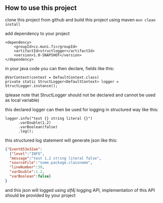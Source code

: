 ## How to use this project
clone this project from github and build this project using maven `mvn clean install`

add dependency to your project 
```
<dependency>
    <groupId>cz.muni.fi</groupId>
    <artifactId>structlogger</artifactId>
    <version>1.0-SNAPSHOT</version>
</dependency>
```

in your java code you can then declare, fields like this:
```
@VarContext(context = DefaultContext.class)
private static StructLogger<DefaultContext> logger = StructLogger.instance();
```

(please note that StructLogger should not be declared and cannot be used as local variable)

this declared logger can then be used for logging in structured way like this:

```
logger.info("test {} string literal {}")
      .varDouble(1.2)
      .varBoolean(false)
      .log();
```

this structured log statement will generate json like this:
```json
{"Event853e32ae":
  {"level":"INFO",
  "message":"test 1.2 string literal false",
  "sourceFile":"some.package.classname",
  "lineNumber":39,
  "varDouble":1.2,
  "varBoolean":false}
}
```
and this json will logged using *slf4j* logging API, implementation of this API should be provided by your project